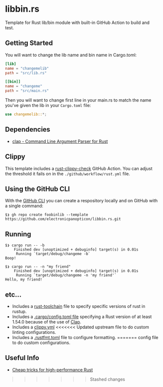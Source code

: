# libbin.rs

Template for Rust lib/bin module with built-in GitHub Action to build and test.

## Getting Started

You will want to change the lib name and bin name in Cargo.toml:

```toml
[lib]
name = "changemelib"
path = "src/lib.rs"

[[bin]]
name = "changeme"
path = "src/main.rs"
```

Then you will want to change first line in your main.rs to match the name you've
given the lib in your `Cargo.toml` file:

```rust
use changemelib::*;
```

## Dependencies

* [clap - Command Line Argument Parser for Rust](https://github.com/clap-rs/clap)

## Clippy

This template includes a
[rust-clippy-check](https://github.com/marketplace/actions/rust-clippy-check)
GitHub Action. You can adjust the threshold it fails on in the
`./github/workflow/rust.yml` file.

## Using the GitHub CLI

With the [GitHub CLI](https://cli.github.com/) you can create a respository
locally and on GitHub with a single command:

```
$❯ gh repo create foobinlib --template  https://github.com/electronicpanopticon/libbin.rs.git
```

## Running 

```
$❯ cargo run -- -b
    Finished dev [unoptimized + debuginfo] target(s) in 0.01s
     Running `target/debug/changeme -b`
Boop!
```

```
$❯ cargo run -- -n "my friend"
    Finished dev [unoptimized + debuginfo] target(s) in 0.01s
     Running `target/debug/changeme -n 'my friend'`
Hello, my friend!
```

## etc...

* Includes a
  [rust-toolchain](https://rust-lang.github.io/rustup/overrides.html#the-toolchain-file)
  file to specify specific versions of rust in rustup.
* Includes a
  [.cargo/config.toml file](https://doc.rust-lang.org/cargo/reference/config.html)
  specifying a Rust version of at least 1.54.0 because of the use of
  [Clap](https://github.com/clap-rs/clap).
* Includes a
  [clippy.yml](https://github.com/rust-lang/rust-clippy#user-content-configuration)
<<<<<<< Updated upstream
  file to do custom linting configurations.
* Includes a
  [.rustfmt.toml](https://rust-lang.github.io/rustfmt/?version=v1.4.38&search=)
  file to configure formatting.
=======
  config file to do custom configurations.

## Useful Info

* [Cheap tricks for high-performance Rust](https://deterministic.space/high-performance-rust.html)
>>>>>>> Stashed changes
